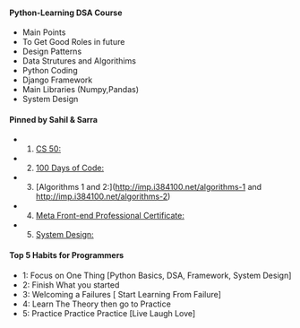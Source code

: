 #### Python-Learning DSA Course
- Main Points
- To Get Good Roles in future
- Design Patterns
- Data Strutures and Algorithims
- Python Coding
- Django Framework
- Main Libraries (Numpy,Pandas)
- System Design


#### Pinned by Sahil & Sarra

- 1. [CS 50:](https://www.youtube.com/watch?v=8mAITcNt710)
- 2. [100 Days of Code:](https://click.linksynergy.com/deeplink?id=01rQoZZYOzo&mid=39197&murl=https%3A%2F%2Fwww.udemy.com%2Fcourse%2F100-days-of-code%2F&u1=100-days-of-code)
- 3. [Algorithms 1 and 2:](http://imp.i384100.net/algorithms-1 and http://imp.i384100.net/algorithms-2)
- 4. [Meta Front-end Professional Certificate:](http://imp.i384100.net/Meta-FE)
- 5. [System Design:](https://www.youtube.com/watch?v=-W9F__D3oY4)


#### Top 5 Habits for Programmers
- 1: Focus on One Thing [Python Basics, DSA, Framework, System Design]
- 2: Finish What you started
- 3: Welcoming a Failures [ Start Learning From Failure]
- 4: Learn The Theory then go to Practice
- 5: Practice Practice Practice [Live Laugh Love]
